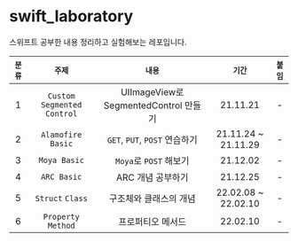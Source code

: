 # swift_laboratory
스위프트 공부한 내용 정리하고 실험해보는 레포입니다.

|`분류`|`주제`|`내용`|`기간`|`붙임`|
|:--:|:--:|:--:|:--:|:--:|
|1|`Custom Segmented Control`|UIImageView로 SegmentedControl 만들기|21.11.21|-|
|2|`Alamofire Basic`|`GET`, `PUT`, `POST` 연습하기 |21.11.24 ~ 21.11.29|-|
|3|`Moya Basic`|`Moya`로 `POST` 해보기|21.12.02|-|
|4|`ARC Basic`|ARC 개념 공부하기|21.12.25|-|
|5|`Struct` `Class`|구조체와 클래스의 개념|22.02.08 ~ 22.02.10|-|
|6|`Property` `Method`|프로퍼티오 메서드|22.02.10|-|
